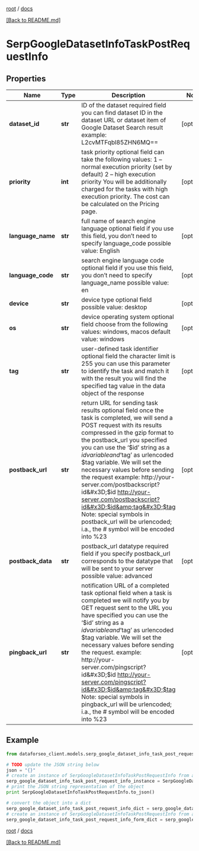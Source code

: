 [root](./../ "root") / [docs](./ "docs")

[[Back to README.md]](./../README.md "[Back to README.md]")

# SerpGoogleDatasetInfoTaskPostRequestInfo

## Properties

Name | Type | Description | Notes
------------ | ------------- | ------------- | -------------
**dataset_id** | **str** | ID of the dataset required field you can find dataset ID in the dataset URL or dataset item of Google Dataset Search result example: L2cvMTFqbl85ZHN6MQ&#x3D;&#x3D; | [optional]
**priority** | **int** | task priority optional field can take the following values: 1 – normal execution priority (set by default) 2 – high execution priority You will be additionally charged for the tasks with high execution priority. The cost can be calculated on the Pricing page. | [optional]
**language_name** | **str** | full name of search engine language optional field if you use this field, you don’t need to specify language_code possible value: English | [optional]
**language_code** | **str** | search engine language code optional field if you use this field, you don’t need to specify language_name possible value: en | [optional]
**device** | **str** | device type optional field possible value: desktop | [optional]
**os** | **str** | device operating system optional field choose from the following values: windows, macos default value: windows | [optional]
**tag** | **str** | user-defined task identifier optional field the character limit is 255 you can use this parameter to identify the task and match it with the result you will find the specified tag value in the data object of the response | [optional]
**postback_url** | **str** | return URL for sending task results optional field once the task is completed, we will send a POST request with its results compressed in the gzip format to the postback_url you specified you can use the ‘$id’ string as a $id variable and ‘$tag’ as urlencoded $tag variable. We will set the necessary values before sending the request example: http://your-server.com/postbackscript?id&#x3D;$id http://your-server.com/postbackscript?id&#x3D;$id&amp;tag&#x3D;$tag Note: special symbols in postback_url will be urlencoded; i.a., the # symbol will be encoded into %23 | [optional]
**postback_data** | **str** | postback_url datatype required field if you specify postback_url corresponds to the datatype that will be sent to your server possible value: advanced | [optional]
**pingback_url** | **str** | notification URL of a completed task optional field when a task is completed we will notify you by GET request sent to the URL you have specified you can use the ‘$id’ string as a $id variable and ‘$tag’ as urlencoded $tag variable. We will set the necessary values before sending the request. example: http://your-server.com/pingscript?id&#x3D;$id http://your-server.com/pingscript?id&#x3D;$id&amp;tag&#x3D;$tag Note: special symbols in pingback_url will be urlencoded; i.a., the # symbol will be encoded into %23 | [optional]

## Example

```python
from dataforseo_client.models.serp_google_dataset_info_task_post_request_info import SerpGoogleDatasetInfoTaskPostRequestInfo

# TODO update the JSON string below
json = "{}"
# create an instance of SerpGoogleDatasetInfoTaskPostRequestInfo from a JSON string
serp_google_dataset_info_task_post_request_info_instance = SerpGoogleDatasetInfoTaskPostRequestInfo.from_json(json)
# print the JSON string representation of the object
print SerpGoogleDatasetInfoTaskPostRequestInfo.to_json()

# convert the object into a dict
serp_google_dataset_info_task_post_request_info_dict = serp_google_dataset_info_task_post_request_info_instance.to_dict()
# create an instance of SerpGoogleDatasetInfoTaskPostRequestInfo from a dict
serp_google_dataset_info_task_post_request_info_form_dict = serp_google_dataset_info_task_post_request_info.from_dict(serp_google_dataset_info_task_post_request_info_dict)
```

  

[root](./../ "root") / [docs](./ "docs")

[[Back to README.md]](./../README.md "[Back to README.md]")